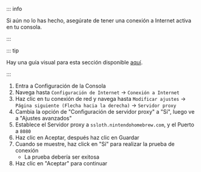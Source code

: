 ::: info

Si aún no lo has hecho, asegúrate de tener una conexión a Internet activa en tu consola.

:::

::: tip

Hay una guía visual para esta sección disponible [aquí](/images/screenshots/set-proxy.png).

:::

1. Entra a Configuración de la Consola
2. Navega hasta `Configuración de Internet` -> `Conexión a Internet`
3. Haz clic en tu conexión de red y navega hasta `Modificar ajustes` -> `Página siguiente (Flecha hacia la derecha)` -> `Servidor proxy`
4. Cambia la opción de "Configuración de servidor proxy" a "Sí", luego ve a "Ajustes avanzados"
5. Establece el Servidor proxy a `ssloth.nintendohomebrew.com`, y el Puerto a `8080`
6. Haz clic en Aceptar, después haz clic en Guardar
7. Cuando se muestre, haz click en "Sí" para realizar la prueba de conexión
    - La prueba debería ser exitosa
8. Haz clic en "Aceptar" para continuar